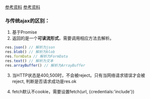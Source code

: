 [参考资料](https://developer.mozilla.org/zh-CN/docs/Web/API/Fetch_API/Using_Fetch)
 [参考资料](https://segmentfault.com/a/1190000003810652)

 ### 与传统ajax的区别：


  1.  基于Promise
  2. 返回的是一个**可读流形式**，需要调用相应方法去解析。

  ```js
  res.json() // 解析为json
  res.blob() // 解析为blob
  res.formData // 解析为FormData
  res.text() // 解析为文本
  res.arrayBuffer() // 解析为ArrayBuffer
  ```

  3. 当HTTP状态是400,500时，不会被reject。只有当网络请求错误才会被reject,
  判断是否请求成功是res.ok

  4. fetch默认不cookie，需要设置fetch(url, {credentials:'include'})
